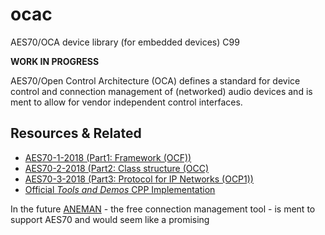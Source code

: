 # ocac
AES70/OCA device library (for embedded devices) C99


**WORK IN PROGRESS**


AES70/Open Control Architecture (OCA) defines a standard for device control and connection management of
(networked) audio devices and is ment to allow for vendor independent control interfaces.


## Resources & Related

- [AES70-1-2018 (Part1: Framework (OCF))](http://www.aes.org/publications/standards/search.cfm?docID=101)
- [AES70-2-2018 (Part2: Class structure (OCC)](http://www.aes.org/publications/standards/search.cfm?docID=102)
- [AES70-3-2018 (Part3: Protocol for IP Networks (OCP1))](http://www.aes.org/publications/standards/search.cfm?docID=103)
- [Official *Tools and Demos* CPP Implementation](https://github.com/OCAAlliance/OcaToolsAndDemos/)


In the future [ANEMAN](https://www.aneman.net/) - the free connection management tool - is ment to support AES70 and would seem like a promising

